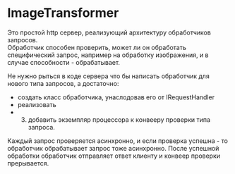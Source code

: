 # ImageTransformer

Это простой http сервер, реализующий архитектуру обработчиков запросов.  
Обработчик способен проверить, может ли он обработать специфический запрос, например на обработку изображения,
и в случае способности - обрабатывает.

Не нужно рыться в коде сервера что бы написать обработчик для нового типа запросов, а достаточно:
* создать класс обработчика, унаслодовав его от IRequestHandler
* реализовать
* 3) добавить экземпляр процессора к конвееру проверки типа запроса.

Каждый запрос проверяется асинхронно, и если проверка успешна - то обработчик обрабатывает запрос тоже асинхронно.
После успешной обработки обработчик отправляет ответ клиенту и конвеер проверки прерывается.
